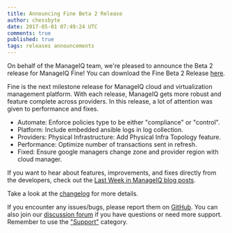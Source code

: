 ```yaml
---
title: Announcing Fine Beta 2 Release
author: chessbyte
date: 2017-05-01 07:49:24 UTC
comments: true
published: true
tags: releases announcements
---
```


On behalf of the ManageIQ team, we're pleased to announce the Beta 2 release for ManageIQ Fine! You can download the Fine Beta 2 Release [here](http://manageiq.org/download/). 

Fine is the next milestone release for ManageIQ cloud and virtualization management platform. With each release, ManageIQ gets more robust and feature complete across providers. In this release, a lot of attention was given to performance and fixes. 

* Automate: Enforce policies type to be either "compliance" or "control".
* Platform: Include embedded ansible logs in log collection.
* Providers: Physical Infrastructure: Add Physical Infra Topology feature.
* Performance: Optimize number of transactions sent in refresh.
* Fixed: Ensure google managers change zone and provider region with cloud manager.

If you want to hear about features, improvements, and fixes directly from the developers, check out the [Last Week in ManageIQ blog posts](http://manageiq.org/blog/tags/LWIMIQ/).

Take a look at the [changelog](https://github.com/ManageIQ/manageiq/blob/fine/CHANGELOG.md/) for more details.

If you encounter any issues/bugs, please report them on [GitHub](https://github.com/ManageIQ/manageiq/issues). You can also join our [discussion forum](http://talk.manageiq.org/) if you have questions or need more support. Remember to use the ["Support"](http://talk.manageiq.org/c/support) category.
